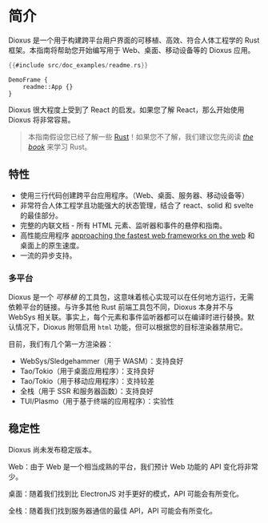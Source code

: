 # 简介

Dioxus 是一个用于构建跨平台用户界面的可移植、高效、符合人体工程学的 Rust 框架。本指南将帮助您开始编写用于 Web、桌面、移动设备等的 Dioxus 应用。

```rust
{{#include src/doc_examples/readme.rs}}
```

```inject-dioxus
DemoFrame {
    readme::App {}
}
```

Dioxus 很大程度上受到了 React 的启发。如果您了解 React，那么开始使用 Dioxus 将非常容易。

> 本指南假设您已经了解一些 [Rust](https://www.rust-lang.org/)！如果您不了解，我们建议您先阅读 [*the book*](https://doc.rust-lang.org/book/ch01-00-getting-started.html) 来学习 Rust。

## 特性

- 使用三行代码创建跨平台应用程序。（Web、桌面、服务器、移动设备等）
- 非常符合人体工程学且功能强大的状态管理，结合了 react、solid 和 svelte 的最佳部分。
- 完整的内联文档 - 所有 HTML 元素、监听器和事件的悬停和指南。
- 高性能应用程序 [approaching the fastest web frameworks on the web](https://dioxuslabs.com/blog/templates-diffing) 和桌面上的原生速度。
- 一流的异步支持。

### 多平台

Dioxus 是一个 *可移植* 的工具包，这意味着核心实现可以在任何地方运行，无需依赖平台的链接。与许多其他 Rust 前端工具包不同，Dioxus 本身并不与 WebSys 相关联。事实上，每个元素和事件监听器都可以在编译时进行替换。默认情况下，Dioxus 附带启用 `html` 功能，但可以根据您的目标渲染器禁用它。

目前，我们有几个第一方渲染器：
- WebSys/Sledgehammer（用于 WASM）：支持良好
- Tao/Tokio（用于桌面应用程序）：支持良好
- Tao/Tokio（用于移动应用程序）：支持较差
- 全栈（用于 SSR 和服务器函数）：支持良好
- TUI/Plasmo（用于基于终端的应用程序）：实验性

## 稳定性

Dioxus 尚未发布稳定版本。

Web：由于 Web 是一个相当成熟的平台，我们预计 Web 功能的 API 变化将非常少。

桌面：随着我们找到比 ElectronJS 对手更好的模式，API 可能会有所变化。

全栈：随着我们找到服务器通信的最佳 API，API 可能会有所变化。